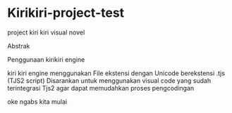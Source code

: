 # Kirikiri-project-test
project kiri kiri visual novel

Abstrak

Penggunaan kirikiri engine

kiri kiri engine menggunakan File ekstensi dengan Unicode berekstensi .tjs (TJS2 script)
Disarankan untuk menggunakan visual code yang sudah terintegrasi Tjs2 agar dapat memudahkan proses pengcodingan

oke ngabs kita mulai
